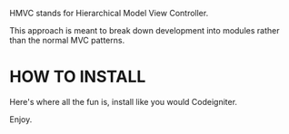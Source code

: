 HMVC stands for Hierarchical Model View Controller.

This approach is meant to break down development into modules rather than the normal MVC patterns. 


HOW TO INSTALL
===================================

Here's where all the fun is, install like you would Codeigniter.

Enjoy.